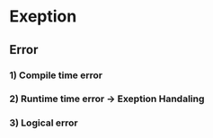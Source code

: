 # Exeption

## Error
### 1) Compile time error
### 2) Runtime time error -> Exeption Handaling
### 3) Logical error
